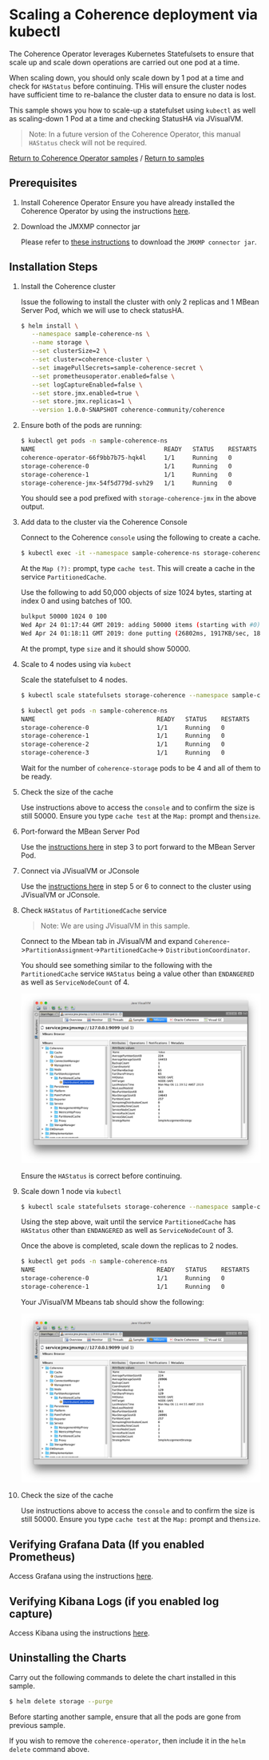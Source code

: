 # Scaling a Coherence deployment via kubectl

The Coherence Operator leverages Kubernetes Statefulsets to ensure that
scale up and scale down operations are carried out one pod at a time.
 
When scaling down, you should only scale down by 1 pod at a time and check for `HAStatus` before 
continuing. THis will ensure the cluster nodes have sufficient time to re-balance 
the cluster data to ensure no data is lost.

This sample shows you how to scale-up a statefulset using `kubectl` as well as scaling-down
1 Pod at a time and checking StatusHA via JVisualVM.

> Note: In a future version of the Coherence Operator, this manual `HAStatus` check will not be required.

[Return to Coherence Operator samples](../) / [Return to samples](../../README.md#list-of-samples)

## Prerequisites

1. Install Coherence Operator
   Ensure you have already installed the Coherence Operator by using the instructions [here](../../../README.md#install-the-coherence-operator).

1. Download the JMXMP connector jar

   Please refer to [these instructions](../../management/jmx/README.md#Prerequisites) to download the 
   `JMXMP connector jar`.

## Installation Steps

1. Install the Coherence cluster

   Issue the following to install the cluster with only 2 replicas and 1 MBean Server Pod, which we will
   use to check statusHA.

   ```bash
   $ helm install \
      --namespace sample-coherence-ns \
      --name storage \
      --set clusterSize=2 \
      --set cluster=coherence-cluster \
      --set imagePullSecrets=sample-coherence-secret \
      --set prometheusoperator.enabled=false \
      --set logCaptureEnabled=false \
      --set store.jmx.enabled=true \
      --set store.jmx.replicas=1 \
      --version 1.0.0-SNAPSHOT coherence-community/coherence
   ```
   
1. Ensure both of the pods are running:

   ```bash
   $ kubectl get pods -n sample-coherence-ns
   NAME                                    READY   STATUS    RESTARTS   AGE
   coherence-operator-66f9bb7b75-hqk4l     1/1     Running   0          13m
   storage-coherence-0                     1/1     Running   0          3m
   storage-coherence-1                     1/1     Running   0          2m
   storage-coherence-jmx-54f5d779d-svh29   1/1     Running   0          2m
   ```
   
   You should see a pod prefixed with `storage-coherence-jmx` in the above output.

1. Add data to the cluster via the Coherence Console

   Connect to the Coherence `console` using the following to create a cache.

   ```bash
   $ kubectl exec -it --namespace sample-coherence-ns storage-coherence-0 bash /scripts/startCoherence.sh console
   ```   
   
   At the `Map (?):` prompt, type `cache test`.  This will create a cache in the service `PartitionedCache`.
   
   Use the following to add 50,000 objects of size 1024 bytes, starting at index 0 and using batches of 100.
   
   ```bash
   bulkput 50000 1024 0 100
   Wed Apr 24 01:17:44 GMT 2019: adding 50000 items (starting with #0) each 1024 bytes ...
   Wed Apr 24 01:18:11 GMT 2019: done putting (26802ms, 1917KB/sec, 1865 items/sec)
   ```
   
   At the prompt, type `size` and it should show 50000.

1. Scale to 4 nodes using via `kubect`

   Scale the statefulset to 4 nodes.
  
   ```bash
   $ kubectl scale statefulsets storage-coherence --namespace sample-coherence-ns --replicas=4
   ```  
   
   ```bash
   $ kubectl get pods -n sample-coherence-ns
   NAME                                  READY   STATUS    RESTARTS   AGE 
   storage-coherence-0                   1/1     Running   0          10m
   storage-coherence-1                   1/1     Running   0          9m
   storage-coherence-2                   1/1     Running   0          3m
   storage-coherence-3                   1/1     Running   0          1m
   ```
   
   Wait for the number of `coherence-storage` pods to be 4 and all of them to be ready.
   
1. Check the size of the cache

   Use instructions above to access the `console` and to confirm the size is still 50000. 
   Ensure you type `cache test` at the `Map:` prompt and then`size`.
   
1. Port-forward the MBean Server Pod 

   Use the [instructions here](../../management/jmx/README.md#installation-steps) in step
   3 to port forward to the MBean Server Pod.
   
1. Connect via JVisualVM or JConsole

   Use the [instructions here](../../management/jmx/README.md#installation-steps) in step
   5 or 6  to connect to the cluster using JVisualVM or JConsole. 
   
1. Check `HAStatus` of `PartitionedCache` service

   > Note: We are using JVisualVM in this sample.
   
   Connect to the Mbean tab in JVisualVM and expand `Coherence`->`PartitionAssignment`->`PartitionedCache`->
   `DistributionCoordinator`.
   
   You should see something similar to the following with the `PartitionedCache` service `HAStatus` being a value
   other than `ENDANGERED` as well as `ServiceNodeCount` of 4.
   
   ![JVisualVM with 4 Nodes Running](img/jvisualvm-4-nodes.png)
    
   Ensure the `HAStatus` is correct before continuing. 
 
1. Scale down 1 node via `kubectl`    
  
   ```bash
   $ kubectl scale statefulsets storage-coherence --namespace sample-coherence-ns --replicas=3
   ``` 
   
   Using the step above, wait until the service `PartitionedCache` has `HAStatus` other than `ENDANGERED` 
   as well as `ServiceNodeCount` of 3.
   
   Once the above is completed, scale down the replicas to 2 nodes.
   
   ```bash
   $ kubectl get pods -n sample-coherence-ns
   NAME                                  READY   STATUS    RESTARTS   AGE 
   storage-coherence-0                   1/1     Running   0          22m
   storage-coherence-1                   1/1     Running   0          21m
   ```
   
   Your JVisualVM Mbeans tab should show the following:
   
   ![JVisualVM with 2 Nodes Running](img/jvisualvm-2-nodes.png)
   
1. Check the size of the cache

   Use instructions above to access the `console` and to confirm the size is still 50000. 
   Ensure you type `cache test` at the `Map:` prompt and then`size`.
      
## Verifying Grafana Data (If you enabled Prometheus)

Access Grafana using the instructions [here](../../../README.md#access-grafana).

## Verifying Kibana Logs (if you enabled log capture)

Access Kibana using the instructions [here](../../../README.md#access-kibana).

## Uninstalling the Charts

Carry out the following commands to delete the chart installed in this sample.

```bash
$ helm delete storage --purge
```
    
Before starting another sample, ensure that all the pods are gone from previous sample.

If you wish to remove the `coherence-operator`, then include it in the `helm delete` command above.
   
   
   
